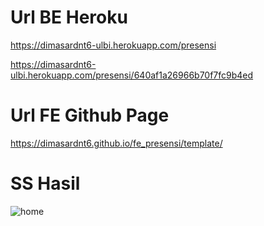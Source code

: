 # Url BE Heroku

https://dimasardnt6-ulbi.herokuapp.com/presensi

https://dimasardnt6-ulbi.herokuapp.com/presensi/640af1a26966b70f7fc9b4ed

# Url FE Github Page

https://dimasardnt6.github.io/fe_presensi/template/

# SS Hasil

![home](https://github.com/dimasardnt6/PEMROG3/blob/main/Week6/Site/1214054/FE_Presensi.png)
